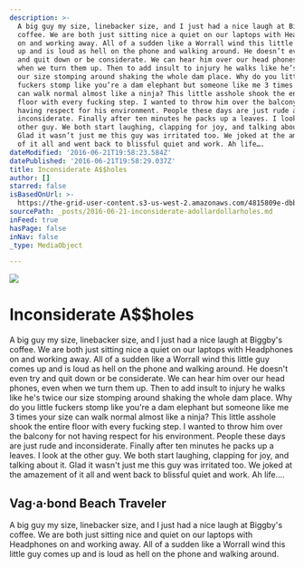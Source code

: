 ```yaml
---
description: >-
  A big guy my size, linebacker size, and I just had a nice laugh at Biggby's
  coffee. We are both just sitting nice a quiet on our laptops with Headphones
  on and working away. All of a sudden like a Worrall wind this little guy comes
  up and is loud as hell on the phone and walking around. He doesn’t even try
  and quit down or be considerate. We can hear him over our head phones, even
  when we turn them up. Then to add insult to injury he walks like he’s twice
  our size stomping around shaking the whole dam place. Why do you little
  fuckers stomp like you’re a dam elephant but someone like me 3 times your size
  can walk normal almost like a ninja? This little asshole shook the entire
  floor with every fucking step. I wanted to throw him over the balcony for not
  having respect for his environment. People these days are just rude and
  inconsiderate. Finally after ten minutes he packs up a leaves. I look at the
  other guy. We both start laughing, clapping for joy, and talking about it.
  Glad it wasn’t just me this guy was irritated too. We joked at the amazement
  of it all and went back to blissful quiet and work. Ah life….
dateModified: '2016-06-21T19:58:23.584Z'
datePublished: '2016-06-21T19:58:29.037Z'
title: Inconsiderate A$$holes
author: []
starred: false
isBasedOnUrl: >-
  https://the-grid-user-content.s3-us-west-2.amazonaws.com/4815809e-dbb5-4a46-8c4b-f1cf241f3834.jpg
sourcePath: _posts/2016-06-21-inconsiderate-adollardollarholes.md
inFeed: true
hasPage: false
inNav: false
_type: MediaObject

---
```

![](https://the-grid-user-content.s3-us-west-2.amazonaws.com/4815809e-dbb5-4a46-8c4b-f1cf241f3834.jpg)

# Inconsiderate A$$holes

A big guy my size, linebacker size, and I just had a nice laugh at Biggby's coffee. We are both just sitting nice a quiet on our laptops with Headphones on and working away. All of a sudden like a Worrall wind this little guy comes up and is loud as hell on the phone and walking around. He doesn't even try and quit down or be considerate. We can hear him over our head phones, even when we turn them up. Then to add insult to injury he walks like he's twice our size stomping around shaking the whole dam place. Why do you little fuckers stomp like you're a dam elephant but someone like me 3 times your size can walk normal almost like a ninja? This little asshole shook the entire floor with every fucking step. I wanted to throw him over the balcony for not having respect for his environment. People these days are just rude and inconsiderate. Finally after ten minutes he packs up a leaves. I look at the other guy. We both start laughing, clapping for joy, and talking about it. Glad it wasn't just me this guy was irritated too. We joked at the amazement of it all and went back to blissful quiet and work. Ah life....

<article style=""><h1>Vag·a·bond Beach Traveler</h1><p>A big guy my size, linebacker size, and I just had a nice laugh at Biggby's coffee. We are both just sitting nice and quiet on our laptops with Headphones on and working away. All of a sudden like a Worrall wind this little guy comes up and is loud as hell on the phone and walking around.</p></article>